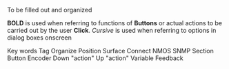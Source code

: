To be filled out and organized

**BOLD** is used when referring to functions of **Buttons** or actual actions to be carried out by the user **Click**.
*Cursive* is used when referring to options in dialog boxes onscreen




Key words
Tag
Organize
Position
Surface
Connect
NMOS
SNMP
Section
Button
Encoder
Down "action"
Up "action"
Variable
Feedback

